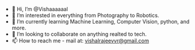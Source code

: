 - 👋 Hi, I’m @Vishaaaaaal
- 👀 I’m interested in everything from Photography to Robotics.
- 🌱 I’m currently learning Machine Learning, Computer Vision, python, and more.
- 💞️ I’m looking to collaborate on anything realted to tech.
- 📫 How to reach me - mail at: vishalrajeevvr@gmail.com

<!---
Vishaaaaaal/Vishaaaaaal is a ✨ special ✨ repository because its `README.md` (this file) appears on your GitHub profile.
You can click the Preview link to take a look at your changes.
--->


